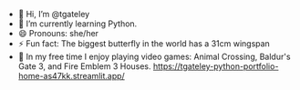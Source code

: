 - 👋 Hi, I’m @tgateley 
- 🌱 I’m currently learning Python.
- 😄 Pronouns: she/her
- ⚡ Fun fact: The biggest butterfly in the world has a 31cm wingspan
- 🌺 In my free time I enjoy playing video games: Animal Crossing, Baldur's Gate 3, and Fire Emblem 3 Houses.
https://tgateley-python-portfolio-home-as47kk.streamlit.app/
<!---
tgateley/tgateley is a ✨ special ✨ repository because its `README.md` (this file) appears on your GitHub profile.
You can click the Preview link to take a look at your changes.
--->
